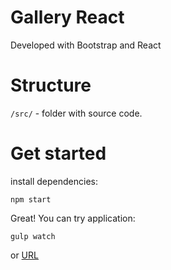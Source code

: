 # Gallery React
Developed with Bootstrap and React

# Structure
`/src/` - folder with source code.

# Get started
install dependencies:
```
npm start
```
Great! You can try application:
```
gulp watch
```
or [URL](https://nikitaagafonov.github.io/gallery-react/ "nikitaagafonov.github.io")